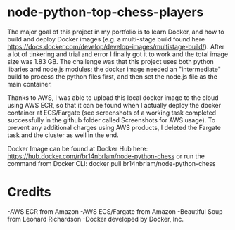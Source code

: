 # node-python-top-chess-players

The major goal of this project in my portfolio is to learn Docker, and how to build and deploy Docker images (e.g. a multi-stage build found here https://docs.docker.com/develop/develop-images/multistage-build/). After a lot of tinkering and trial and error I finally got it to work and the total image size was 1.83 GB. The challenge was that this project uses both python libaries and node.js modules; the docker image needed an "intermediate" build to process the python files first, and then set the node.js file as the main container. 

Thanks to AWS, I was able to upload this local docker image to the cloud using AWS ECR, so that it can be found when I actually deploy the docker container at ECS/Fargate (see screenshots of a working task completed successfully in the github folder called Screenshots for AWS usage). To prevent any additional charges using AWS products, I deleted the Fargate task and the cluster as well in the end.



Docker Image can be found at Docker Hub here: 
https://hub.docker.com/r/br14nbrlam/node-python-chess
or run the command from Docker CLI: docker pull br14nbrlam/node-python-chess


# Credits
-AWS ECR from Amazon
-AWS ECS/Fargate from Amazon
-Beautiful Soup from Leonard Richardson
-Docker developed by Docker, Inc.
